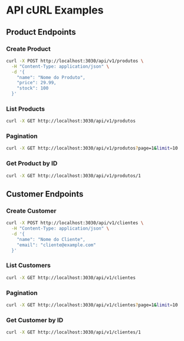 # API cURL Examples

## Product Endpoints

### Create Product
```bash
curl -X POST http://localhost:3030/api/v1/produtos \
  -H "Content-Type: application/json" \
  -d '{
    "name": "Nome do Produto",
    "price": 29.99,
    "stock": 100
  }'
```

### List Products
```bash
curl -X GET http://localhost:3030/api/v1/produtos
```
### Pagination
```bash
curl -X GET http://localhost:3030/api/v1/produtos?page=1&limit=10
```
### Get Product by ID
```bash
curl -X GET http://localhost:3030/api/v1/produtos/1
```

## Customer Endpoints

### Create Customer
```bash
curl -X POST http://localhost:3030/api/v1/clientes \
  -H "Content-Type: application/json" \
  -d '{
    "name": "Nome do Cliente",
    "email": "cliente@example.com"
  }'
```

### List Customers
```bash
curl -X GET http://localhost:3030/api/v1/clientes
```
### Pagination
```bash
curl -X GET http://localhost:3030/api/v1/clientes?page=1&limit=10
```
### Get Customer by ID
```bash
curl -X GET http://localhost:3030/api/v1/clientes/1
```


